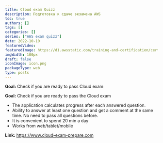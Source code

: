 ```yaml
---
title: Cloud exam Quizz
description: Подготовка к сдаче экзамена AWS
toc: true
authors: []
tags: []
categories: []
series: ["AWS exam quizz"]
date: 2022-10-10
featuredVideo:
featuredImage: https://d1.awsstatic.com/training-and-certification/certification-badges/AWS-Certified-Developer-Associate_badge.5c083fa855fe82c1cf2d0c8b883c265ec72a17c0.png
imgWidth: 100px
draft: false
iconImage: icon.png
packageType: web
type: posts
---
```


**Goal:** Check if you are ready to pass Cloud exam

**Goal:** Check if you are ready to pass the Cloud exam
- The application calculates progress after each answered question.
- Ability to answer at least one question and get a comment at the same time. No need to pass all questions before.
- It is convenient to spend 20 min a day
- Works from web/tablet/mobile

**Link:** https://www.cloud-exam-prepare.com
